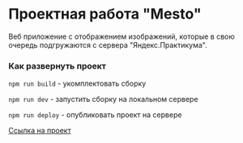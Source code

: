 # Проектная работа "Mesto"
Веб приложение с отображением изображений, которые в свою очередь подгружаются с сервера "Яндекс.Практикума".

### Как развернуть проект
`npm run build` - укомплектовать сборку

`npm run dev` - запустить сборку на локальном сервере

`npm run deploy` - опубликовать проект на сервере 

[Ссылка на проект](https://anrypwnz.github.io/mesto/)
